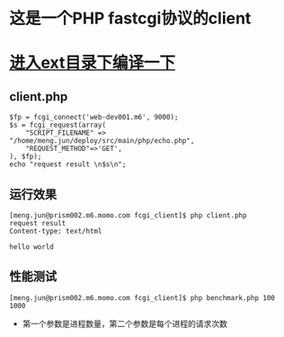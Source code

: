 # 这是一个PHP fastcgi协议的client

# [进入ext目录下编译一下](https://git.wemomo.com/meng.jun/fcgi_client/tree/master/ext) 

## client.php

```
$fp = fcgi_connect('web-dev001.m6', 9000);
$s = fcgi_request(array(
	"SCRIPT_FILENAME" => "/home/meng.jun/deploy/src/main/php/echo.php",
	"REQUEST_METHOD"=>'GET',
), $fp);
echo "request result \n$s\n";

```

## 运行效果

```
[meng.jun@prism002.m6.momo.com fcgi_client]$ php client.php
request result
Content-type: text/html

hello world
```

## 性能测试

```
[meng.jun@prism002.m6.momo.com fcgi_client]$ php benchmark.php 100 1000
```

* 第一个参数是进程数量，第二个参数是每个进程的请求次数